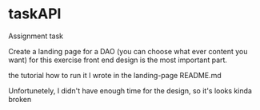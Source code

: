 # taskAPI

Assignment task

Create a landing page for a DAO (you can choose what ever content you want) for this exercise front end design is the most important part.

the tutorial how to run it I wrote in the landing-page README.md

Unfortunetely, I didn't have enough time for the design, so it's looks kinda broken
